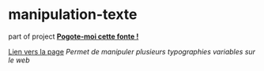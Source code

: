 # manipulation-texte
part of project [**Pogote-moi cette fonte !**](https://www.notion.so/Macro-projet-534adb84ac9f4d95a41c9db25146f324)

[Lien vers la page]()
*Permet de manipuler plusieurs typographies variables sur le web*
